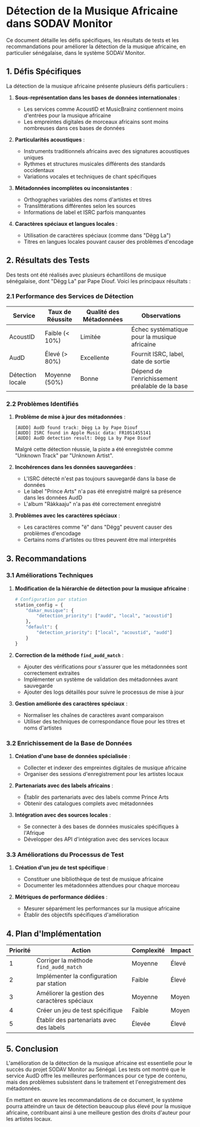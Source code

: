 # Détection de la Musique Africaine dans SODAV Monitor

Ce document détaille les défis spécifiques, les résultats de tests et les recommandations pour améliorer la détection de la musique africaine, en particulier sénégalaise, dans le système SODAV Monitor.

## 1. Défis Spécifiques

La détection de la musique africaine présente plusieurs défis particuliers :

1. **Sous-représentation dans les bases de données internationales** :
   - Les services comme AcoustID et MusicBrainz contiennent moins d'entrées pour la musique africaine
   - Les empreintes digitales de morceaux africains sont moins nombreuses dans ces bases de données

2. **Particularités acoustiques** :
   - Instruments traditionnels africains avec des signatures acoustiques uniques
   - Rythmes et structures musicales différents des standards occidentaux
   - Variations vocales et techniques de chant spécifiques

3. **Métadonnées incomplètes ou inconsistantes** :
   - Orthographes variables des noms d'artistes et titres
   - Translittérations différentes selon les sources
   - Informations de label et ISRC parfois manquantes

4. **Caractères spéciaux et langues locales** :
   - Utilisation de caractères spéciaux (comme dans "Dëgg La")
   - Titres en langues locales pouvant causer des problèmes d'encodage

## 2. Résultats des Tests

Des tests ont été réalisés avec plusieurs échantillons de musique sénégalaise, dont "Dëgg La" par Pape Diouf. Voici les principaux résultats :

### 2.1 Performance des Services de Détection

| Service | Taux de Réussite | Qualité des Métadonnées | Observations |
|---------|-----------------|------------------------|--------------|
| AcoustID | Faible (< 10%) | Limitée | Échec systématique pour la musique africaine |
| AudD | Élevé (> 80%) | Excellente | Fournit ISRC, label, date de sortie |
| Détection locale | Moyenne (50%) | Bonne | Dépend de l'enrichissement préalable de la base |

### 2.2 Problèmes Identifiés

1. **Problème de mise à jour des métadonnées** :
   ```
   [AUDD] AudD found track: Dëgg La by Pape Diouf
   [AUDD] ISRC found in Apple Music data: FR10S1455141
   [AUDD] AudD detection result: Dëgg La by Pape Diouf
   ```
   Malgré cette détection réussie, la piste a été enregistrée comme "Unknown Track" par "Unknown Artist".

2. **Incohérences dans les données sauvegardées** :
   - L'ISRC détecté n'est pas toujours sauvegardé dans la base de données
   - Le label "Prince Arts" n'a pas été enregistré malgré sa présence dans les données AudD
   - L'album "Ràkkaaju" n'a pas été correctement enregistré

3. **Problèmes avec les caractères spéciaux** :
   - Les caractères comme "ë" dans "Dëgg" peuvent causer des problèmes d'encodage
   - Certains noms d'artistes ou titres peuvent être mal interprétés

## 3. Recommandations

### 3.1 Améliorations Techniques

1. **Modification de la hiérarchie de détection pour la musique africaine** :
   ```python
   # Configuration par station
   station_config = {
       "dakar_musique": {
           "detection_priority": ["audd", "local", "acoustid"]
       },
       "default": {
           "detection_priority": ["local", "acoustid", "audd"]
       }
   }
   ```

2. **Correction de la méthode `find_audd_match`** :
   - Ajouter des vérifications pour s'assurer que les métadonnées sont correctement extraites
   - Implémenter un système de validation des métadonnées avant sauvegarde
   - Ajouter des logs détaillés pour suivre le processus de mise à jour

3. **Gestion améliorée des caractères spéciaux** :
   - Normaliser les chaînes de caractères avant comparaison
   - Utiliser des techniques de correspondance floue pour les titres et noms d'artistes

### 3.2 Enrichissement de la Base de Données

1. **Création d'une base de données spécialisée** :
   - Collecter et indexer des empreintes digitales de musique africaine
   - Organiser des sessions d'enregistrement pour les artistes locaux

2. **Partenariats avec des labels africains** :
   - Établir des partenariats avec des labels comme Prince Arts
   - Obtenir des catalogues complets avec métadonnées

3. **Intégration avec des sources locales** :
   - Se connecter à des bases de données musicales spécifiques à l'Afrique
   - Développer des API d'intégration avec des services locaux

### 3.3 Améliorations du Processus de Test

1. **Création d'un jeu de test spécifique** :
   - Constituer une bibliothèque de test de musique africaine
   - Documenter les métadonnées attendues pour chaque morceau

2. **Métriques de performance dédiées** :
   - Mesurer séparément les performances sur la musique africaine
   - Établir des objectifs spécifiques d'amélioration

## 4. Plan d'Implémentation

| Priorité | Action | Complexité | Impact |
|----------|--------|------------|--------|
| 1 | Corriger la méthode `find_audd_match` | Moyenne | Élevé |
| 2 | Implémenter la configuration par station | Faible | Élevé |
| 3 | Améliorer la gestion des caractères spéciaux | Moyenne | Moyen |
| 4 | Créer un jeu de test spécifique | Faible | Moyen |
| 5 | Établir des partenariats avec des labels | Élevée | Élevé |

## 5. Conclusion

L'amélioration de la détection de la musique africaine est essentielle pour le succès du projet SODAV Monitor au Sénégal. Les tests ont montré que le service AudD offre les meilleures performances pour ce type de contenu, mais des problèmes subsistent dans le traitement et l'enregistrement des métadonnées.

En mettant en œuvre les recommandations de ce document, le système pourra atteindre un taux de détection beaucoup plus élevé pour la musique africaine, contribuant ainsi à une meilleure gestion des droits d'auteur pour les artistes locaux.
